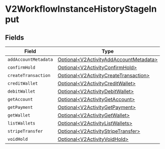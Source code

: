 # V2WorkflowInstanceHistoryStageInput


## Fields

| Field                                                                                          | Type                                                                                           | Required                                                                                       | Description                                                                                    |
| ---------------------------------------------------------------------------------------------- | ---------------------------------------------------------------------------------------------- | ---------------------------------------------------------------------------------------------- | ---------------------------------------------------------------------------------------------- |
| `addAccountMetadata`                                                                           | [Optional\<V2ActivityAddAccountMetadata>](../../models/shared/V2ActivityAddAccountMetadata.md) | :heavy_minus_sign:                                                                             | N/A                                                                                            |
| `confirmHold`                                                                                  | [Optional\<V2ActivityConfirmHold>](../../models/shared/V2ActivityConfirmHold.md)               | :heavy_minus_sign:                                                                             | N/A                                                                                            |
| `createTransaction`                                                                            | [Optional\<V2ActivityCreateTransaction>](../../models/shared/V2ActivityCreateTransaction.md)   | :heavy_minus_sign:                                                                             | N/A                                                                                            |
| `creditWallet`                                                                                 | [Optional\<V2ActivityCreditWallet>](../../models/shared/V2ActivityCreditWallet.md)             | :heavy_minus_sign:                                                                             | N/A                                                                                            |
| `debitWallet`                                                                                  | [Optional\<V2ActivityDebitWallet>](../../models/shared/V2ActivityDebitWallet.md)               | :heavy_minus_sign:                                                                             | N/A                                                                                            |
| `getAccount`                                                                                   | [Optional\<V2ActivityGetAccount>](../../models/shared/V2ActivityGetAccount.md)                 | :heavy_minus_sign:                                                                             | N/A                                                                                            |
| `getPayment`                                                                                   | [Optional\<V2ActivityGetPayment>](../../models/shared/V2ActivityGetPayment.md)                 | :heavy_minus_sign:                                                                             | N/A                                                                                            |
| `getWallet`                                                                                    | [Optional\<V2ActivityGetWallet>](../../models/shared/V2ActivityGetWallet.md)                   | :heavy_minus_sign:                                                                             | N/A                                                                                            |
| `listWallets`                                                                                  | [Optional\<V2ActivityListWallets>](../../models/shared/V2ActivityListWallets.md)               | :heavy_minus_sign:                                                                             | N/A                                                                                            |
| `stripeTransfer`                                                                               | [Optional\<V2ActivityStripeTransfer>](../../models/shared/V2ActivityStripeTransfer.md)         | :heavy_minus_sign:                                                                             | N/A                                                                                            |
| `voidHold`                                                                                     | [Optional\<V2ActivityVoidHold>](../../models/shared/V2ActivityVoidHold.md)                     | :heavy_minus_sign:                                                                             | N/A                                                                                            |